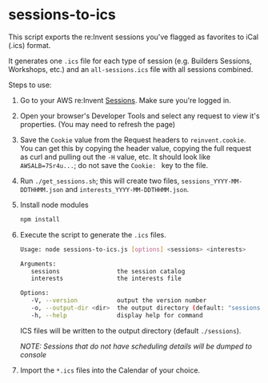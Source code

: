 # sessions-to-ics

This script exports the re:Invent sessions you've flagged as favorites to iCal (.ics) format.

It generates one `.ics` file for each type of session (e.g. Builders Sessions, Workshops, etc.) and an
`all-sessions.ics` file with all sessions combined.

Steps to use:

1. Go to your AWS re:Invent [Sessions](https://hub.reinvent.awsevents.com/attendee-portal/agenda/). Make sure you're logged in.

2. Open your browser's Developer Tools and select any request to view it's properties. (You may need to refresh the page)

3. Save the `Cookie` value from the Request headers to `reinvent.cookie`. You can get this by copying the header value, copying the full request as curl and pulling out the `-H` value, etc. It should look like `AWSALB=7Sr4u...`; do not save the `Cookie: ` key to the file.

4. Run `./get_sessions.sh`; this will create two files, `sessions_YYYY-MM-DDTHHMM.json` and `interests_YYYY-MM-DDTHHMM.json`.

5. Install node modules

    ```bash
    npm install
    ```
    
6. Execute the script to generate the `.ics` files.

   ```bash
   Usage: node sessions-to-ics.js [options] <sessions> <interests>

   Arguments:
      sessions                the session catalog
      interests               the interests file

   Options:
      -V, --version           output the version number
      -o, --output-dir <dir>  the output directory (default: "sessions")
      -h, --help              display help for command
   ```
   
   ICS files will be written to the output directory (default `./sessions`).

   *NOTE: Sessions that do not have scheduling details will be dumped to console*
    
7. Import the `*.ics` files into the Calendar of your choice.
